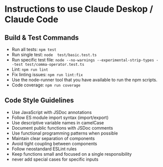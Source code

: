 # Instructions to use Claude Deskop / Claude Code

## Build & Test Commands
- Run all tests: `npm test`
- Run single test: `node  test/basic.test.ts`
- Run specific test file: `node --no-warnings --experimental-strip-types --test test/comma-operator.test.ts`
- Lint: `npm run lint`
- Fix linting issues: `npm run lint:fix`
- Use the node-runner tool that you have available to run the npm scripts.
- Code coverage: `npm run coverage`

## Code Style Guidelines
- Use JavaScript with JSDoc annotations
- Follow ES module import syntax (import/export)
- Use descriptive variable names in camelCase
- Document public functions with JSDoc comments
- Use functional programming patterns when possible
- Maintain clear separation of components
- Avoid tight coupling between components
- Follow neostandard ESLint rules
- Keep functions small and focused on a single responsibility
- never add special cases for specific inputs
